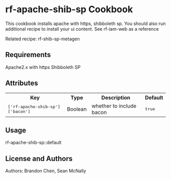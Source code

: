 rf-apache-shib-sp Cookbook
==========================

This cookbook installs apache with https, shibboleth sp. You should also run additional recipe to install your ui content.
See rf-iam-web as a reference

Related recipe: rf-shib-sp-metagen

Requirements
------------
Apache2.x with https
Shibboleth SP

Attributes
----------
<table>
  <tr>
    <th>Key</th>
    <th>Type</th>
    <th>Description</th>
    <th>Default</th>
  </tr>
  <tr>
    <td><tt>['rf-apache-shib-sp']['bacon']</tt></td>
    <td>Boolean</td>
    <td>whether to include bacon</td>
    <td><tt>true</tt></td>
  </tr>
</table>

Usage
-----
rf-apache-shib-sp::default

License and Authors
-------------------
Authors: Brandon Chen, Sean McNally
